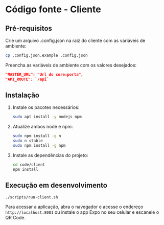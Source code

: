 # Código fonte - Cliente

## Pré-requisitos

Crie um arquivo .config.json na raiz do cliente com as variáveis de ambiente:

```bash
cp .config.json.example .config.json
```

Preencha as variáveis de ambiente com os valores desejados:

```json
"MASTER_URL": "Url do core:porta",
"API_ROUTE": `/api`
```

## Instalação

1. Instale os pacotes necessários:

    ```bash
    sudo apt install -y nodejs npm
    ```

2. Atualize ambos node e npm:

    ```bash
    sudo npm install -g n
    sudo n stable
    sudo npm install -g npm
    ```

3. Instale as dependências do projeto:

    ```bash
    cd code/client
    npm install
    ```

## Execução em desenvolvimento

```bash
./scripts/run-client.sh
```

Para acessar a aplicação, abra o navegador e acesse o endereço `http://localhost:8081` ou instale o app Expo no seu celular e escaneie o QR Code.
